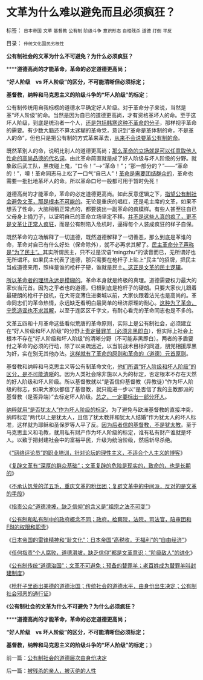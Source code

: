 # 文革为什么难以避免而且必须疯狂？

标签： `日本帝国` `文革` `基督教` `公有制` `阶级斗争` `意识形态` `自相残杀` `道德` `打倒` `平反` 

目录： `传统文化国民劣根性`

**公有制社会的文革为什么不可避免？为什么必须疯狂？**

******道德高尚的才能革命，革命的必定道德更高尚；**

**“好人阶级　vs 坏人阶级”的区分，不可能清晰但必须标定；**

**基督教，纳粹和马克思主义的阶级斗争的“坏人阶级”的标定**；



公有制传统用自我标榜的道德水平确定好人阶级。对于革命分子来说，当然是革“坏人阶级”的命。当然是因为自已的道德更高尚，才有资格革坏人的命。至于这坏人阶级，到底是统治者一个人，[还是包括韩寒这种不革命的分子](../../../2012/2/1/横眉冷对伪君子，左狗总是闹革命.md)，那样视乎革命的需要。有少数大脑还不算太迷糊的革命党，意识到“革命是革体制的命，不是革人的命”，但也只是把公有制的方式革来革去，[从来不会说要革公有制的命](../../../2012/2/13/民主进程与革命势不两立.md)。

既然革别人的命，说明比别人的道德更高尚；[那么革命的立场就是可以任意取他人性命的高尚品德的代名词](../../../2010/5/14/唯恐天下不乱的革命家.md)。由此革命简直就是成了好人阶级与坏人阶级的分野。就象敌后武工队，黑夜碰上鬼，“口令！”——>“革命！”；“那一部分的？”——“革命的！”，噢！革命同志马上松了一口气“自已人”！[革命是需要团结群众的](../../../2010/6/1/民主不需要牺牲任何人的合法利益.md)，革命也需要一批批地革坏人的命。所以革命口号一般都可用于暂时免死！

道德高尚的才能革命，革命的必定道德更高尚。如此反意逻辑之下，[指望公有制社会避免文革，那是根本不可能的](http://blog.sina.com.cn/s/blog_5563a64d0102e0ng.html)。无论是重庆的唱红，还是毛主席的文革，如果不想丢了性命，大脑稍稍正常点的，都要装出一副革命的疯模样。有些人甚至往自已父母身上捅刀子，以证明自已的革命立场坚定不移。[并不是这些人真的疯了，更不是文革让正常人疯狂](../../../2012/3/17/文革的本意是好的，才是最可怕的.md)，而是公有制陷入危机时，逼得每个人装成疯狂的样子自保。

既然革命的立场解释了一切道德，既然道德解释了一切善恶，那么到底是革谁的命，革命对自已有什么好处（保命除外），就不必再求其解了。[民主革命分子声称是“为了民主”。](http://darthvad.blog.163.com/blog/static/53399470201011992945638/)其实所谓民主，只不过是汉语“mingzhu”的读音而已，无所谓好也无所谓坏。如果民主代表了道德，那只需要在枪杆子上贴上“民主”的招牌，把民主当成道德来用，照样是谁的枪杆子硬，谁就是民主[。这正是文革的民主逻辑](http://darthvad.blog.163.com/blog/static/5339947020106297521743/)。

[所以革命者的理想永远是模糊的](../../../2012/2/17/任何革命都是极端的，极端分子就是革命分子.md)。革命本身就是终极的真理。道德需要权力最大的家伙当元首。因为之乎者也的道德，归根到底是枪杆子的硬朗。只要大家伙儿跟着最硬朗的枪杆子投机，在大哥变薄住进秦城以前，大家伙跟着沾光也是高尚的。革命同志们的革命热情，永远缺乏看明白最简单的经济原理的耐心。[这种为了革命，宁愿造谣也不求其解](../../../2012/2/11/民粹冲击波！唯恐天下不乱的革命素质.md)，以至于连区区千字文，有耐心看完的革命同志也是不多的。

文革五四和十月革命这些看似荒唐的革命原则，实际上是公有制社会，必须建立在“好人阶级和坏人阶级”的分野上[责定替罪羊（必须非黑即白](../../../2012/4/8/“道德治国”预定的和最终的替罪羊.md)），但实际上社会上根本不存在“好人阶级和坏人阶级”的清晰分野（不可能非黑即白）。两者的矛盾要付之革命的必须的行动，除了以亲疏远近，以当前战术目标的同道，朋党相援厚黑为奸，实在别无其他办法。[这样就有了革命的原则和革命的（道德）元首原则](../../../2012/2/12/希特勒的元首原则有什么合理性？.md)。

基督教和纳粹和马克思主义等公有制革命文化，[他们所谓“好人阶级和坏人阶级”的区分，是不可能清晰](../../../2011/5/18/任何社会都没有固定的“阶级”.md)的。因为人类社会除非施以人为的标定，否定根本不存在天然的好人阶级和坏人阶级。所以基督教就以“是否信仰基督教（异教徒）”作为坏人阶级的标志，如果大家伙都信了基督教，就只能进一步以“是否信了我的主教那派的基督教（是否异端）”去标定坏人阶级。[总之，一定要标出一部分坏人](../../../2012/4/8/灰太狼的革命的进化中的阶级敌人.md)。

[纳粹就用“是否犹太人”作为坏人阶级的标定](../../../2011/9/4/纳粹“科学的种族主义标准”用于斟别难民，和集中营的等级.md)。为了避免与欧洲基督教的直接冲突，纳粹标定“两代以上是犹太人，且信了犹太教并和犹太人结婚”作为犹太人的坏人标准，这样就为耶稣和圣保罗等人平了反。[因为后者信的基督教，不是犹太教](../../../2010/11/16/圣保罗令基督教与犹太传统决裂，与罗马帝国和解.md)。至于马克思主义和毛教，就用私有财产作为坏人阶级的标定，谁有私有财产谁就是坏人。以致于把封建社会中的富裕平民，升级为统治阶级，然后斩尽杀绝。

《[“网络评论员”的职业培训，针对论坛的理性主义，不适合个人主义的博客](../../../2012/4/4/谣言之令人讨厌，如同博客里的苍蝇.md)》

《[复辟文革有“深厚的群众基础”；文革复辟的危险是现实的，致命的，也是长期的](../../../2012/4/6/文革复辟的危险是现实的，致命的，也是长期的.md)》

《[不承认饥荒的洋五毛，重庆文革的粉丝团；复辟文革中的中间派，反对的是文革的手段](../../../2012/4/6/妖魔化毛主席的，不见得是好东西.md)》

《[指责公众“道德滑坡，缺乏信仰”的含义是“祖宗之法不可变”](../../../2012/4/6/“道德滑坡，缺乏信仰”即“祖宗之法不可变”.md)》

《[公有制和私有制中的政府概念不同；政府，检察院，法院，司法官，陪审团和FBI的权限和职责](../../../2012/4/6/政府，检察院，法院，司法官，陪审团和FBI的权限和职责.md)》

《[日本帝国的雷锋精神和“耻文化”；日本帝国“高税收，无福利”的“自由经济”](../../../2012/4/8/日本帝国的雷锋精神和神风敢死队.md)》

《[任何指责“个人腐败，道德滑坡，缺乏信仰”都是文革意识；“阶级敌人”的进化](../../../2012/4/8/灰太狼的革命的进化中的阶级敌人.md)》

《[公有制传统“道德治国”；文革不可避免；预备的替罪羊；老百姓成为替罪羊叫封建制度](../../../2012/4/8/“道德治国”预定的和最终的替罪羊.md)》

《[枪杆子里面出美德的道德治国；传统社会的道德水平，由身份出生决定；公有制社会邪恶的通行证](../../../2012/4/9/公有制社会的道德层次由身份决定.md)》

《**公有制社会的文革为什么不可避免？为什么必须疯狂？**

******道德高尚的才能革命，革命的必定道德更高尚；**

**“好人阶级　vs 坏人阶级”的区分，不可能清晰但必须标定；**

**基督教，纳粹和马克思主义的阶级斗争的“坏人阶级”的标定**；》

前一篇：[公有制社会的道德层次由身份决定](../../../2012/4/9/公有制社会的道德层次由身份决定.md)

后一篇：[被残杀的亲人，被灭绝的人性](../../../2012/4/9/被残杀的亲人，被灭绝的人性.md)